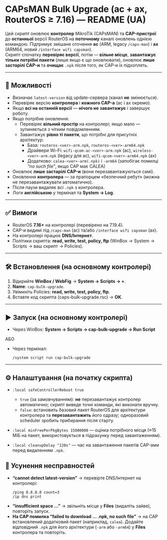 # CAPsMAN Bulk Upgrade (ac + ax, RouterOS ≥ 7.16) — README (UA)

Цей скрипт оновлює **контролер** MikroTik (CAPsMAN) та **CAP-пристрої** до **останньої** версії RouterOS на **поточному** каналі оновлень однією командою. Підтримує змішане оточення **ac** (ARM, legacy `/caps-man`) і **ax** (ARM64, новий `/interface wifi capsman`).  
Скрипт спочатку **перевіряє версії**, потім — **вільне місце**, **завантажує тільки потрібні пакети** (лише якщо є що оновлювати), оновлює **лише застарілі CAP-и** та **очищає** `.npk` після того, як CAP-и їх підхоплять.

---

## 🚀 Можливості

- Визначає `latest-version` від update-сервера (канал **не** змінюється).
- Перевіряє версію **контролера** і **кожного CAP-а** (ac і ax окремо).
- Якщо **всі на останній версії** — **нічого не завантажує** і завершує роботу.
- Якщо потрібне оновлення:
  - Перевіряє **вільний простір** на контролері; якщо мало — зупиняється з чітким повідомленням.
  - Завантажує **рівно ті пакети**, що потрібні для присутніх архітектур:
    - База: `routeros-<ver>-arm.npk`, `routeros-<ver>-arm64.npk`
    - Драйвери Wi-Fi: `wifi-qcom-ac-<ver>-arm.npk` (ac), `wireless-<ver>-arm.npk` (legacy для ac), `wifi-qcom-<ver>-arm64.npk` (ax)
    - Додатково: `calea-<ver>-arm(.npk)` і `-arm64` (запобігає помилці *“no such file”*, якщо CAP має CALEA)
- Оновлює **лише застарілі CAP-и** (вони перезавантажуються самі).
- Оновлення **контролера** — за прапорцем «безпечний ребут» (можна не перезавантажувати автоматично).
- Після паузи видаляє всі `.npk` з контролера.
- Логи **англійською** у термінал та **System → Log**.

---

## ✅ Вимоги

- RouterOS **7.16+** на контролері (перевірено на 7.19.4).
- CAP-и видимі під `/caps-man` (ac) та/або `/interface wifi capsman` (ax).
- На контролері працює **DNS/Інтернет**.
- Політики скрипта: **read, write, test, policy, ftp** (WinBox → System → Scripts → ваш скрипт → Policies).

---

## 🛠 Встановлення (на основному контролері)

1. Відкрийте **WinBox / WebFig** → **System → Scripts → +**.  
2. **Name**: `cap-bulk-upgrade`.  
3. Увімкніть Policies: **read, write, test, policy, ftp**.  
4. Вставте код скрипта (caps-bulk-upgrade.rsc) → **OK**.

---

## ▶️ Запуск (на основному контролері)

- Через WinBox: **System → Scripts → cap-bulk-upgrade → Run Script**  

АБО 

- Через термінал:
   ```rsc
   /system script run cap-bulk-upgrade
   ```

---

## ⚙️ Налаштування (на початку скрипта)

- `:local safeControllerReboot true`  
  - `true` (за замовчуванням): **не** перезавантажує контролер автоматично; скрипт виведе точні команди, які виконати вручну.  
  - `false`: встановить базовий пакет RouterOS для архітектури контролера та **перезавантажить** його одразу; одноразовий scheduler зробить прибирання після старту.

- `:local minFreePerPkgBytes 15000000` — оцінка потрібного місця (≈15 МіБ на пакет, використовується в підрахунку перед завантаженням).

- `:local cleanupDelay "120s"` — час на завантаження пакетів CAP-ами перед видаленням `.npk`.


## 🧰 Усунення несправностей

- **“cannot detect latest-version”** → перевірте DNS/Інтернет на контролері:
   ```rsc
   /ping 8.8.8.8 count=3
   /ip dns print
   ```
- **“insufficient space …”** → звільніть місце у **Files** (видаліть зайве), повторіть запуск.
- **На CAP помилка “failed to download … .npk, no such file”** → на CAP встановлений додатковий пакет (наприклад, `calea`). Додайте відповідний `.npk` для його архітектури (`-arm` або `-arm64`) у **Files** контролера та повторіть.